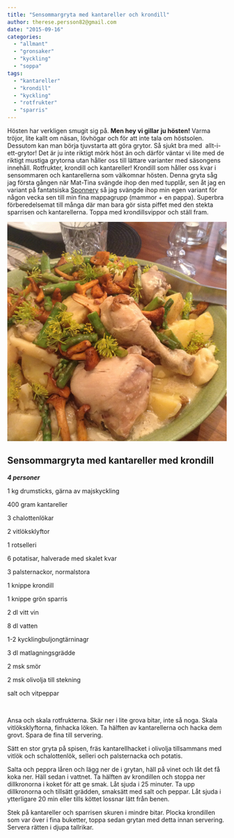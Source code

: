 ```yaml
---
title: "Sensommargryta med kantareller och krondill"
author: therese.persson82@gmail.com
date: "2015-09-16"
categories: 
  - "allmant"
  - "gronsaker"
  - "kyckling"
  - "soppa"
tags: 
  - "kantareller"
  - "krondill"
  - "kyckling"
  - "rotfrukter"
  - "sparris"
---
```


Hösten har verkligen smugit sig på. **Men hey vi gillar ju hösten!** Varma tröjor, lite kallt om näsan, lövhögar och för att inte tala om höstsolen. Dessutom kan man börja tjuvstarta att göra grytor. Så sjukt bra med  allt-i-ett-grytor! Det är ju inte riktigt mörk höst än och därför väntar vi lite med de riktigt mustiga grytorna utan håller oss till lättare varianter med säsongens innehåll. Rotfrukter, krondill och kantareller! Krondill som håller oss kvar i sensommaren och kantarellerna som välkomnar hösten. Denna gryta såg jag första gången när Mat-Tina svängde ihop den med tupplår, sen åt jag en variant på fantatsiska [Sponnery](https://spoonery.se/) så jag svängde ihop min egen variant för någon vecka sen till min fina mappagrupp (mammor + en pappa). Superbra förberedelsemat till många där man bara gör sista piffet med den stekta sparrisen och kantarellerna. Toppa med krondillsvippor och ställ fram.

![IMG_0854](/static/img/IMG_0854.jpg)

## Sensommargryta med kantareller med krondill

_**4 personer**_

1 kg drumsticks, gärna av majskyckling

400 gram kantareller

3 chalottenlökar

2 vitlöksklyftor

1 rotselleri

6 potatisar, halverade med skalet kvar

3 palsternackor, normalstora

1 knippe krondill

1 knippe grön sparris

2 dl vitt vin

8 dl vatten

1-2 kycklingbuljongtärninagr

3 dl matlagningsgrädde

2 msk smör

2 msk olivolja till stekning

salt och vitpeppar

 

Ansa och skala rotfrukterna. Skär ner i lite grova bitar, inte så noga. Skala vitlöksklyftorna, finhacka löken. Ta hälften av kantarellerna och hacka dem grovt. Spara de fina till servering.

Sätt en stor gryta på spisen, fräs kantarellhacket i olivolja tillsammans med vitlök och schalottenlök, selleri och palsternacka och potatis.

Salta och peppra låren och lägg ner de i grytan, häll på vinet och låt det få koka ner. Häll sedan i vattnet. Ta hälften av krondillen och stoppa ner dillkronorna i koket för att ge smak. Låt sjuda i 25 minuter. Ta upp dillkronorna och tillsätt grädden, smaksätt med salt och peppar. Låt sjuda i ytterligare 20 min eller tills köttet lossnar lätt från benen.

Stek på kantareller och sparrisen skuren i mindre bitar. Plocka krondillen som var över i fina buketter, toppa sedan grytan med detta innan servering. Servera rätten i djupa tallrikar.

